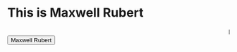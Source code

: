 
<!DOCTYPE html>
<html>
<head>
</head>
<body>

<h1>This is Maxwell Rubert</h1>
<marquee>I'm from Kanyakumari, I am glad to learn front end development rn!</marquee>
<a href="https://chatgpt.com/share/68255b27-c930-8012-a394-d7cf8ad16c9a">
  <button>Maxwell Rubert</button>
</a>
</body>
</html>
